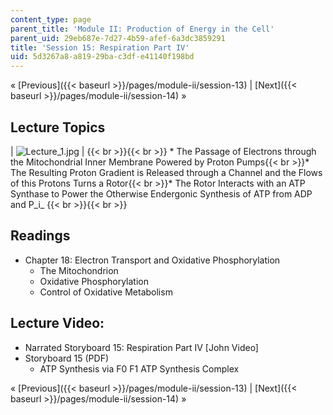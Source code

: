 ```yaml
---
content_type: page
parent_title: 'Module II: Production of Energy in the Cell'
parent_uid: 29eb687e-7d27-4b59-afef-6a3dc3859291
title: 'Session 15: Respiration Part IV'
uid: 5d3267a8-a819-29ba-c3df-e41140f198bd
---
```


« [Previous]({{< baseurl >}}/pages/module-ii/session-13) | [Next]({{< baseurl >}}/pages/module-ii/session-14) »

Lecture Topics
--------------

| ![Lecture_1.jpg](https://ocw.mit.edu/courses/electrical-engineering-and-computer-science/6-041sc-probabilistic-systems-analysis-and-applied-probability-fall-2013/unit-i/lecture-1/Lecture_1.jpg) |  {{< br >}}{{< br >}} *   The Passage of Electrons through the Mitochondrial Inner Membrane Powered by Proton Pumps{{< br >}}*   The Resulting Proton Gradient is Released through a Channel and the Flows of this Protons Turns a Rotor{{< br >}}*   The Rotor Interacts with an ATP Synthase to Power the Otherwise Endergonic Synthesis of ATP from ADP and P_i_ {{< br >}}{{< br >}}  

Readings
--------

*   Chapter 18: Electron Transport and Oxidative Phosphorylation
    *   The Mitochondrion
    *   Oxidative Phosphorylation
    *   Control of Oxidative Metabolism

Lecture Video:
--------------

*   Narrated Storyboard 15: Respiration Part IV \[John Video\]
*   Storyboard 15 (PDF)
    *   ATP Synthesis via F0 F1 ATP Synthesis Complex

« [Previous]({{< baseurl >}}/pages/module-ii/session-13) | [Next]({{< baseurl >}}/pages/module-ii/session-14) »